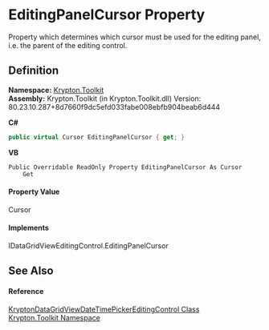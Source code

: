 # EditingPanelCursor Property


Property which determines which cursor must be used for the editing panel, i.e. the parent of the editing control.



## Definition
**Namespace:** <a href="79d2eac2-21f4-54ff-7552-b20c33c30600.md">Krypton.Toolkit</a>  
**Assembly:** Krypton.Toolkit (in Krypton.Toolkit.dll) Version: 80.23.10.287+8d7660f9dc5efd033fabe008ebfb904beab6d444

**C#**
``` C#
public virtual Cursor EditingPanelCursor { get; }
```
**VB**
``` VB
Public Overridable ReadOnly Property EditingPanelCursor As Cursor
	Get
```



#### Property Value
Cursor

#### Implements
IDataGridViewEditingControl.EditingPanelCursor  


## See Also


#### Reference
<a href="4180fc80-2554-2db5-0843-cefdbb7715a5.md">KryptonDataGridViewDateTimePickerEditingControl Class</a>  
<a href="79d2eac2-21f4-54ff-7552-b20c33c30600.md">Krypton.Toolkit Namespace</a>  
